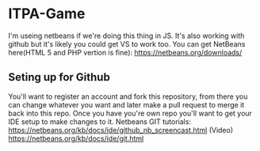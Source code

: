 # ITPA-Game
I'm useing netbeans if we're doing this thing in JS. It's also working with github but it's likely you could get VS to work too.
You can get NetBeans here(HTML 5 and PHP vertion is fine): https://netbeans.org/downloads/

## Seting up for Github
You'll want to register an account and fork this repository, from there you can change whatever you want and later make a pull request to merge it back into this repo. Once you have you're own repo you'll want to get your IDE setup to make changes to it.
Netbeans GIT tutorials:
https://netbeans.org/kb/docs/ide/github_nb_screencast.html (Video)
https://netbeans.org/kb/docs/ide/git.html
